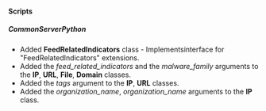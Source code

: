 
#### Scripts
##### CommonServerPython
- Added **FeedRelatedIndicators** class - Implementsinterface for "FeedRelatedIndicators" extensions.
- Added the *feed_related_indicators* and the *malware_family* arguments to the **IP**, **URL**, **File**, **Domain** classes.
- Added the *tags* argument to the **IP**, **URL** classes.
- Added the *organization_name*, *organization_name* arguments to the **IP** class.
